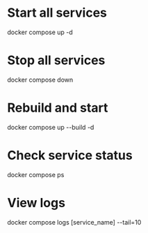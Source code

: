 # Start all services
docker compose up -d

# Stop all services  
docker compose down

# Rebuild and start
docker compose up --build -d

# Check service status
docker compose ps

# View logs
docker compose logs [service_name] --tail=10